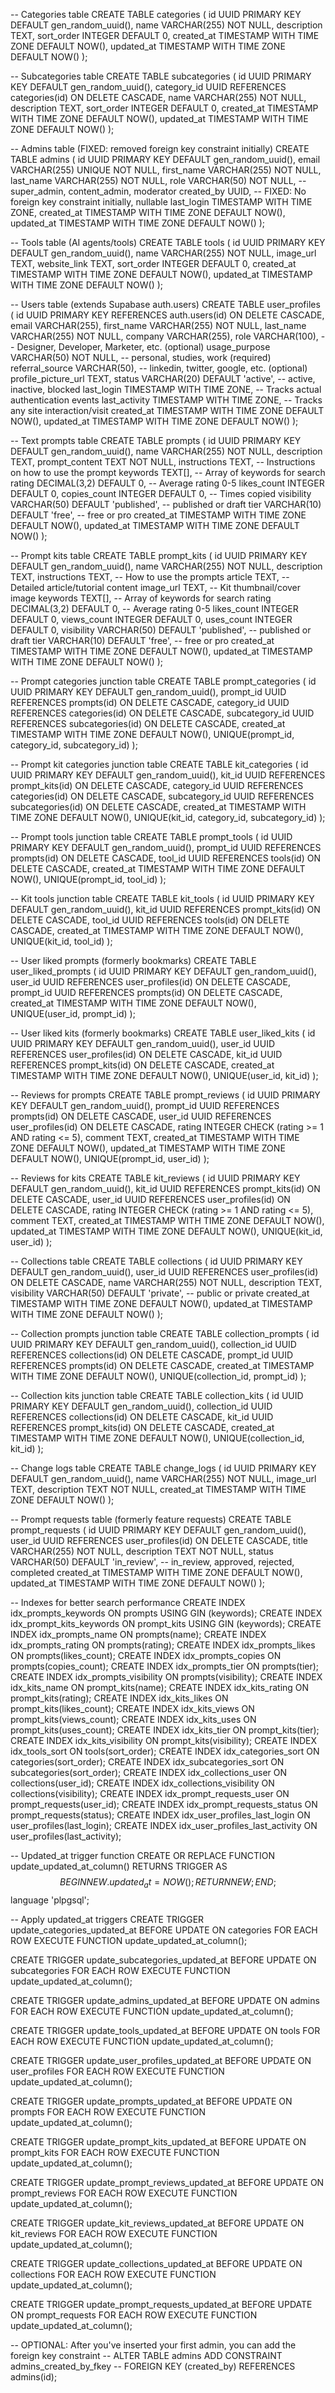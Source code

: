 -- Categories table
CREATE TABLE categories (
    id UUID PRIMARY KEY DEFAULT gen_random_uuid(),
    name VARCHAR(255) NOT NULL,
    description TEXT,
    sort_order INTEGER DEFAULT 0,
    created_at TIMESTAMP WITH TIME ZONE DEFAULT NOW(),
    updated_at TIMESTAMP WITH TIME ZONE DEFAULT NOW()
);

-- Subcategories table
CREATE TABLE subcategories (
    id UUID PRIMARY KEY DEFAULT gen_random_uuid(),
    category_id UUID REFERENCES categories(id) ON DELETE CASCADE,
    name VARCHAR(255) NOT NULL,
    description TEXT,
    sort_order INTEGER DEFAULT 0,
    created_at TIMESTAMP WITH TIME ZONE DEFAULT NOW(),
    updated_at TIMESTAMP WITH TIME ZONE DEFAULT NOW()
);

-- Admins table (FIXED: removed foreign key constraint initially)
CREATE TABLE admins (
    id UUID PRIMARY KEY DEFAULT gen_random_uuid(),
    email VARCHAR(255) UNIQUE NOT NULL,
    first_name VARCHAR(255) NOT NULL,
    last_name VARCHAR(255) NOT NULL,
    role VARCHAR(50) NOT NULL, -- super_admin, content_admin, moderator
    created_by UUID, -- FIXED: No foreign key constraint initially, nullable
    last_login TIMESTAMP WITH TIME ZONE,
    created_at TIMESTAMP WITH TIME ZONE DEFAULT NOW(),
    updated_at TIMESTAMP WITH TIME ZONE DEFAULT NOW()
);

-- Tools table (AI agents/tools)
CREATE TABLE tools (
    id UUID PRIMARY KEY DEFAULT gen_random_uuid(),
    name VARCHAR(255) NOT NULL,
    image_url TEXT,
    website_link TEXT,
    sort_order INTEGER DEFAULT 0,
    created_at TIMESTAMP WITH TIME ZONE DEFAULT NOW(),
    updated_at TIMESTAMP WITH TIME ZONE DEFAULT NOW()
);

-- Users table (extends Supabase auth.users)
CREATE TABLE user_profiles (
    id UUID PRIMARY KEY REFERENCES auth.users(id) ON DELETE CASCADE,
    email VARCHAR(255),
    first_name VARCHAR(255) NOT NULL,
    last_name VARCHAR(255) NOT NULL,
    company VARCHAR(255),
    role VARCHAR(100), -- Designer, Developer, Marketer, etc. (optional)
    usage_purpose VARCHAR(50) NOT NULL, -- personal, studies, work (required)
    referral_source VARCHAR(50), -- linkedin, twitter, google, etc. (optional)
    profile_picture_url TEXT,
    status VARCHAR(20) DEFAULT 'active', -- active, inactive, blocked
    last_login TIMESTAMP WITH TIME ZONE, -- Tracks actual authentication events
    last_activity TIMESTAMP WITH TIME ZONE, -- Tracks any site interaction/visit
    created_at TIMESTAMP WITH TIME ZONE DEFAULT NOW(),
    updated_at TIMESTAMP WITH TIME ZONE DEFAULT NOW()
);

-- Text prompts table
CREATE TABLE prompts (
    id UUID PRIMARY KEY DEFAULT gen_random_uuid(),
    name VARCHAR(255) NOT NULL,
    description TEXT,
    prompt_content TEXT NOT NULL,
    instructions TEXT, -- Instructions on how to use the    prompt
    keywords TEXT[], -- Array of keywords for search
    rating DECIMAL(3,2) DEFAULT 0, -- Average rating 0-5
    likes_count INTEGER DEFAULT 0,
    copies_count INTEGER DEFAULT 0, -- Times copied
    visibility VARCHAR(50) DEFAULT 'published', -- published or draft
    tier VARCHAR(10) DEFAULT 'free', -- free or pro
    created_at TIMESTAMP WITH TIME ZONE DEFAULT NOW(),
    updated_at TIMESTAMP WITH TIME ZONE DEFAULT NOW()
);

-- Prompt kits table
CREATE TABLE prompt_kits (
    id UUID PRIMARY KEY DEFAULT gen_random_uuid(),
    name VARCHAR(255) NOT NULL,
    description TEXT,
    instructions TEXT, -- How to use the prompts
    article TEXT, -- Detailed article/tutorial content
    image_url TEXT, -- Kit thumbnail/cover image
    keywords TEXT[], -- Array of keywords for search
    rating DECIMAL(3,2) DEFAULT 0, -- Average rating 0-5
    likes_count INTEGER DEFAULT 0,
    views_count INTEGER DEFAULT 0,
    uses_count INTEGER DEFAULT 0,
    visibility VARCHAR(50) DEFAULT 'published', -- published or draft
    tier VARCHAR(10) DEFAULT 'free', -- free or pro
    created_at TIMESTAMP WITH TIME ZONE DEFAULT NOW(),
    updated_at TIMESTAMP WITH TIME ZONE DEFAULT NOW()
);

-- Prompt categories junction table
CREATE TABLE prompt_categories (
    id UUID PRIMARY KEY DEFAULT gen_random_uuid(),
    prompt_id UUID REFERENCES prompts(id) ON DELETE CASCADE,
    category_id UUID REFERENCES categories(id) ON DELETE CASCADE,
    subcategory_id UUID REFERENCES subcategories(id) ON DELETE CASCADE,
    created_at TIMESTAMP WITH TIME ZONE DEFAULT NOW(),
    UNIQUE(prompt_id, category_id, subcategory_id)
);

-- Prompt kit categories junction table
CREATE TABLE kit_categories (
    id UUID PRIMARY KEY DEFAULT gen_random_uuid(),
    kit_id UUID REFERENCES prompt_kits(id) ON DELETE CASCADE,
    category_id UUID REFERENCES categories(id) ON DELETE CASCADE,
    subcategory_id UUID REFERENCES subcategories(id) ON DELETE CASCADE,
    created_at TIMESTAMP WITH TIME ZONE DEFAULT NOW(),
    UNIQUE(kit_id, category_id, subcategory_id)
);

-- Prompt tools junction table
CREATE TABLE prompt_tools (
    id UUID PRIMARY KEY DEFAULT gen_random_uuid(),
    prompt_id UUID REFERENCES prompts(id) ON DELETE CASCADE,
    tool_id UUID REFERENCES tools(id) ON DELETE CASCADE,
    created_at TIMESTAMP WITH TIME ZONE DEFAULT NOW(),
    UNIQUE(prompt_id, tool_id)
);

-- Kit tools junction table
CREATE TABLE kit_tools (
    id UUID PRIMARY KEY DEFAULT gen_random_uuid(),
    kit_id UUID REFERENCES prompt_kits(id) ON DELETE CASCADE,
    tool_id UUID REFERENCES tools(id) ON DELETE CASCADE,
    created_at TIMESTAMP WITH TIME ZONE DEFAULT NOW(),
    UNIQUE(kit_id, tool_id)
);

-- User liked prompts (formerly bookmarks)
CREATE TABLE user_liked_prompts (
    id UUID PRIMARY KEY DEFAULT gen_random_uuid(),
    user_id UUID REFERENCES user_profiles(id) ON DELETE CASCADE,
    prompt_id UUID REFERENCES prompts(id) ON DELETE CASCADE,
    created_at TIMESTAMP WITH TIME ZONE DEFAULT NOW(),
    UNIQUE(user_id, prompt_id)
);

-- User liked kits (formerly bookmarks)
CREATE TABLE user_liked_kits (
    id UUID PRIMARY KEY DEFAULT gen_random_uuid(),
    user_id UUID REFERENCES user_profiles(id) ON DELETE CASCADE,
    kit_id UUID REFERENCES prompt_kits(id) ON DELETE CASCADE,
    created_at TIMESTAMP WITH TIME ZONE DEFAULT NOW(),
    UNIQUE(user_id, kit_id)
);

-- Reviews for prompts
CREATE TABLE prompt_reviews (
    id UUID PRIMARY KEY DEFAULT gen_random_uuid(),
    prompt_id UUID REFERENCES prompts(id) ON DELETE CASCADE,
    user_id UUID REFERENCES user_profiles(id) ON DELETE CASCADE,
    rating INTEGER CHECK (rating >= 1 AND rating <= 5),
    comment TEXT,
    created_at TIMESTAMP WITH TIME ZONE DEFAULT NOW(),
    updated_at TIMESTAMP WITH TIME ZONE DEFAULT NOW(),
    UNIQUE(prompt_id, user_id)
);

-- Reviews for kits
CREATE TABLE kit_reviews (
    id UUID PRIMARY KEY DEFAULT gen_random_uuid(),
    kit_id UUID REFERENCES prompt_kits(id) ON DELETE CASCADE,
    user_id UUID REFERENCES user_profiles(id) ON DELETE CASCADE,
    rating INTEGER CHECK (rating >= 1 AND rating <= 5),
    comment TEXT,
    created_at TIMESTAMP WITH TIME ZONE DEFAULT NOW(),
    updated_at TIMESTAMP WITH TIME ZONE DEFAULT NOW(),
    UNIQUE(kit_id, user_id)
);

-- Collections table
CREATE TABLE collections (
    id UUID PRIMARY KEY DEFAULT gen_random_uuid(),
    user_id UUID REFERENCES user_profiles(id) ON DELETE CASCADE,
    name VARCHAR(255) NOT NULL,
    description TEXT,
    visibility VARCHAR(50) DEFAULT 'private', -- public or private
    created_at TIMESTAMP WITH TIME ZONE DEFAULT NOW(),
    updated_at TIMESTAMP WITH TIME ZONE DEFAULT NOW()
);

-- Collection prompts junction table
CREATE TABLE collection_prompts (
    id UUID PRIMARY KEY DEFAULT gen_random_uuid(),
    collection_id UUID REFERENCES collections(id) ON DELETE CASCADE,
    prompt_id UUID REFERENCES prompts(id) ON DELETE CASCADE,
    created_at TIMESTAMP WITH TIME ZONE DEFAULT NOW(),
    UNIQUE(collection_id, prompt_id)
);

-- Collection kits junction table
CREATE TABLE collection_kits (
    id UUID PRIMARY KEY DEFAULT gen_random_uuid(),
    collection_id UUID REFERENCES collections(id) ON DELETE CASCADE,
    kit_id UUID REFERENCES prompt_kits(id) ON DELETE CASCADE,
    created_at TIMESTAMP WITH TIME ZONE DEFAULT NOW(),
    UNIQUE(collection_id, kit_id)
);

-- Change logs table
CREATE TABLE change_logs (
    id UUID PRIMARY KEY DEFAULT gen_random_uuid(),
    name VARCHAR(255) NOT NULL,
    image_url TEXT,
    description TEXT NOT NULL,
    created_at TIMESTAMP WITH TIME ZONE DEFAULT NOW()
);

-- Prompt requests table (formerly feature requests)
CREATE TABLE prompt_requests (
    id UUID PRIMARY KEY DEFAULT gen_random_uuid(),
    user_id UUID REFERENCES user_profiles(id) ON DELETE CASCADE,
    title VARCHAR(255) NOT NULL,
    description TEXT NOT NULL,
    status VARCHAR(50) DEFAULT 'in_review', -- in_review, approved, rejected, completed
    created_at TIMESTAMP WITH TIME ZONE DEFAULT NOW(),
    updated_at TIMESTAMP WITH TIME ZONE DEFAULT NOW()
);

-- Indexes for better search performance
CREATE INDEX idx_prompts_keywords ON prompts USING GIN (keywords);
CREATE INDEX idx_prompt_kits_keywords ON prompt_kits USING GIN (keywords);
CREATE INDEX idx_prompts_name ON prompts(name);
CREATE INDEX idx_prompts_rating ON prompts(rating);
CREATE INDEX idx_prompts_likes ON prompts(likes_count);
CREATE INDEX idx_prompts_copies ON prompts(copies_count);
CREATE INDEX idx_prompts_tier ON prompts(tier);
CREATE INDEX idx_prompts_visibility ON prompts(visibility);
CREATE INDEX idx_kits_name ON prompt_kits(name);
CREATE INDEX idx_kits_rating ON prompt_kits(rating);
CREATE INDEX idx_kits_likes ON prompt_kits(likes_count);
CREATE INDEX idx_kits_views ON prompt_kits(views_count);
CREATE INDEX idx_kits_uses ON prompt_kits(uses_count);
CREATE INDEX idx_kits_tier ON prompt_kits(tier);
CREATE INDEX idx_kits_visibility ON prompt_kits(visibility);
CREATE INDEX idx_tools_sort ON tools(sort_order);
CREATE INDEX idx_categories_sort ON categories(sort_order);
CREATE INDEX idx_subcategories_sort ON subcategories(sort_order);
CREATE INDEX idx_collections_user ON collections(user_id);
CREATE INDEX idx_collections_visibility ON collections(visibility);
CREATE INDEX idx_prompt_requests_user ON prompt_requests(user_id);
CREATE INDEX idx_prompt_requests_status ON prompt_requests(status);
CREATE INDEX idx_user_profiles_last_login ON user_profiles(last_login);
CREATE INDEX idx_user_profiles_last_activity ON user_profiles(last_activity);

-- Updated_at trigger function
CREATE OR REPLACE FUNCTION update_updated_at_column()
RETURNS TRIGGER AS $$
BEGIN
    NEW.updated_at = NOW();
    RETURN NEW;
END;
$$ language 'plpgsql';

-- Apply updated_at triggers
CREATE TRIGGER update_categories_updated_at BEFORE UPDATE ON categories
    FOR EACH ROW EXECUTE FUNCTION update_updated_at_column();

CREATE TRIGGER update_subcategories_updated_at BEFORE UPDATE ON subcategories
    FOR EACH ROW EXECUTE FUNCTION update_updated_at_column();

CREATE TRIGGER update_admins_updated_at BEFORE UPDATE ON admins
    FOR EACH ROW EXECUTE FUNCTION update_updated_at_column();

CREATE TRIGGER update_tools_updated_at BEFORE UPDATE ON tools
    FOR EACH ROW EXECUTE FUNCTION update_updated_at_column();

CREATE TRIGGER update_user_profiles_updated_at BEFORE UPDATE ON user_profiles
    FOR EACH ROW EXECUTE FUNCTION update_updated_at_column();

CREATE TRIGGER update_prompts_updated_at BEFORE UPDATE ON prompts
    FOR EACH ROW EXECUTE FUNCTION update_updated_at_column();

CREATE TRIGGER update_prompt_kits_updated_at BEFORE UPDATE ON prompt_kits
    FOR EACH ROW EXECUTE FUNCTION update_updated_at_column();

CREATE TRIGGER update_prompt_reviews_updated_at BEFORE UPDATE ON prompt_reviews
    FOR EACH ROW EXECUTE FUNCTION update_updated_at_column();

CREATE TRIGGER update_kit_reviews_updated_at BEFORE UPDATE ON kit_reviews
    FOR EACH ROW EXECUTE FUNCTION update_updated_at_column();

CREATE TRIGGER update_collections_updated_at BEFORE UPDATE ON collections
    FOR EACH ROW EXECUTE FUNCTION update_updated_at_column();

CREATE TRIGGER update_prompt_requests_updated_at BEFORE UPDATE ON prompt_requests
    FOR EACH ROW EXECUTE FUNCTION update_updated_at_column();

-- OPTIONAL: After you've inserted your first admin, you can add the foreign key constraint
-- ALTER TABLE admins ADD CONSTRAINT admins_created_by_fkey 
--   FOREIGN KEY (created_by) REFERENCES admins(id);